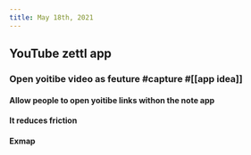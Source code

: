 ```yaml
---
title: May 18th, 2021
---
```


## YouTube zettl app
### Open yoitibe video as feuture #capture #[[app idea]]
#### Allow people to open yoitibe links withon the note app
#### It reduces friction
#### Exmap
